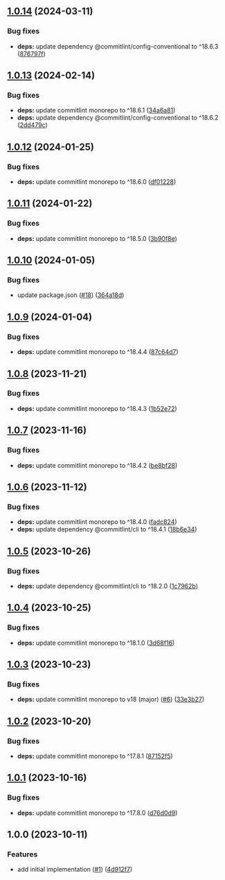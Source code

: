 ## [1.0.14](https://github.com/technology-studio/commitlint/compare/v1.0.13...v1.0.14) (2024-03-11)


### Bug fixes

* **deps:** update dependency @commitlint/config-conventional to ^18.6.3 ([876797f](https://github.com/technology-studio/commitlint/commit/876797fbaae92c9364fb59503c74f376e0bf2f64))

## [1.0.13](https://github.com/technology-studio/commitlint/compare/v1.0.12...v1.0.13) (2024-02-14)


### Bug fixes

* **deps:** update commitlint monorepo to ^18.6.1 ([34a6a81](https://github.com/technology-studio/commitlint/commit/34a6a81335dd6858f0f1f1a2e462a52d737b1325))
* **deps:** update dependency @commitlint/config-conventional to ^18.6.2 ([2dd479c](https://github.com/technology-studio/commitlint/commit/2dd479c67d4c30a1fa34acbce1f692db032c5240))

## [1.0.12](https://github.com/technology-studio/commitlint/compare/v1.0.11...v1.0.12) (2024-01-25)


### Bug fixes

* **deps:** update commitlint monorepo to ^18.6.0 ([df01228](https://github.com/technology-studio/commitlint/commit/df0122805960f1a39d338a5362dcdc0f85cfde11))

## [1.0.11](https://github.com/technology-studio/commitlint/compare/v1.0.10...v1.0.11) (2024-01-22)


### Bug fixes

* **deps:** update commitlint monorepo to ^18.5.0 ([3b90f8e](https://github.com/technology-studio/commitlint/commit/3b90f8e25338ca83acf7d6068debacb8fdb3b2dc))

## [1.0.10](https://github.com/technology-studio/commitlint/compare/v1.0.9...v1.0.10) (2024-01-05)


### Bug fixes

* update package.json ([#18](https://github.com/technology-studio/commitlint/issues/18)) ([364a18d](https://github.com/technology-studio/commitlint/commit/364a18d29b873917c6a01c9d79509c6edb17c2ca))

## [1.0.9](https://github.com/technology-studio/commitlint/compare/v1.0.8...v1.0.9) (2024-01-04)


### Bug fixes

* **deps:** update commitlint monorepo to ^18.4.4 ([87c64d7](https://github.com/technology-studio/commitlint/commit/87c64d7f0daa90b3643ac0ef829920c2e7e1ae34))

## [1.0.8](https://github.com/technology-studio/commitlint/compare/v1.0.7...v1.0.8) (2023-11-21)


### Bug fixes

* **deps:** update commitlint monorepo to ^18.4.3 ([1b52e72](https://github.com/technology-studio/commitlint/commit/1b52e72331d94c7552ec7ef7027f321ffba1beb3))

## [1.0.7](https://github.com/technology-studio/commitlint/compare/v1.0.6...v1.0.7) (2023-11-16)


### Bug fixes

* **deps:** update commitlint monorepo to ^18.4.2 ([be8bf28](https://github.com/technology-studio/commitlint/commit/be8bf28585981de24c2774fc1b35b04f8e57acaa))

## [1.0.6](https://github.com/technology-studio/commitlint/compare/v1.0.5...v1.0.6) (2023-11-12)


### Bug fixes

* **deps:** update commitlint monorepo to ^18.4.0 ([fadc824](https://github.com/technology-studio/commitlint/commit/fadc824bb608bb759e80a6b5ae6242e456b5c428))
* **deps:** update dependency @commitlint/cli to ^18.4.1 ([18b6e34](https://github.com/technology-studio/commitlint/commit/18b6e34d0b71d55345fcf7bb6761ec05e3727326))

## [1.0.5](https://github.com/technology-studio/commitlint/compare/v1.0.4...v1.0.5) (2023-10-26)


### Bug fixes

* **deps:** update dependency @commitlint/cli to ^18.2.0 ([1c7962b](https://github.com/technology-studio/commitlint/commit/1c7962bd1593635ec95ddce737a233a6a02d62d5))

## [1.0.4](https://github.com/technology-studio/commitlint/compare/v1.0.3...v1.0.4) (2023-10-25)


### Bug fixes

* **deps:** update commitlint monorepo to ^18.1.0 ([3d68f16](https://github.com/technology-studio/commitlint/commit/3d68f1683de3132a43d3418b519cc487f1cd69e5))

## [1.0.3](https://github.com/technology-studio/commitlint/compare/v1.0.2...v1.0.3) (2023-10-23)


### Bug fixes

* **deps:** update commitlint monorepo to v18 (major) ([#6](https://github.com/technology-studio/commitlint/issues/6)) ([33e3b27](https://github.com/technology-studio/commitlint/commit/33e3b27d72ba8f0f0d4a059883c191640836ef72))

## [1.0.2](https://github.com/technology-studio/commitlint/compare/v1.0.1...v1.0.2) (2023-10-20)


### Bug fixes

* **deps:** update commitlint monorepo to ^17.8.1 ([87152f5](https://github.com/technology-studio/commitlint/commit/87152f5944a577f73bf7ebb1a22e2e0dcf44a1e3))

## [1.0.1](https://github.com/technology-studio/commitlint/compare/v1.0.0...v1.0.1) (2023-10-16)


### Bug fixes

* **deps:** update commitlint monorepo to ^17.8.0 ([d76d0d9](https://github.com/technology-studio/commitlint/commit/d76d0d9344f07d45e1c267e8a960a6f750cb2442))

## 1.0.0 (2023-10-11)


### Features

* add initial implementation ([#1](https://github.com/technology-studio/commitlint/issues/1)) ([4d912f7](https://github.com/technology-studio/commitlint/commit/4d912f70e89f2338710b055650ad6234c31779f6))
